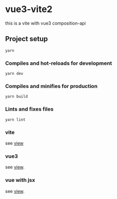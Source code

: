 # vue3-vite2
this is a vite with vue3 composition-api
## Project setup
```
yarn 
```
### Compiles and hot-reloads for development
```
yarn dev
```
### Compiles and minifies for production
```
yarn build
```

### Lints and fixes files
```
yarn lint
```
### vite 
see [view](https://vitejs.cn/)

### vue3
see [view](https://vue3js.cn/docs/zh/).

### vue with jsx
see [view](https://github.com/vuejs/jsx-next).